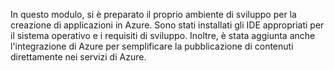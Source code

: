 In questo modulo, si è preparato il proprio ambiente di sviluppo per la creazione di applicazioni in Azure. Sono stati installati gli IDE appropriati per il sistema operativo e i requisiti di sviluppo. Inoltre, è stata aggiunta anche l'integrazione di Azure per semplificare la pubblicazione di contenuti direttamente nei servizi di Azure.
